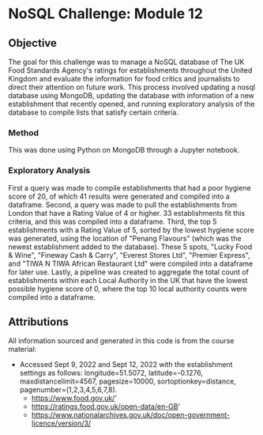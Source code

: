 # NoSQL Challenge: Module 12

## Objective

The goal for this challenge was to manage a NoSQL database of The UK Food Standards Agency's ratings for establishments throughout the United Kingdom and evaluate the information for food critics and journalists to direct their attention on future work. This process involved updating a nosql database using MongoDB, updating the database with information of a new establishment that recently opened, and running exploratory analysis of the database to compile lists that satisfy certain criteria.

### Method
This was done using Python on MongoDB through a Jupyter notebook.

### Exploratory Analysis
First a query was made to compile establishments that had a poor hygiene score of 20, of which 41 results were generated and compiled into a dataframe. Second, a query was made to pull the establishments from London that have a Rating Value of 4 or higher. 33 establishments fit this criteria, and this was compiled into a dataframe. Third, the top 5 establishments with a Rating Value of 5, sorted by the lowest hygiene score was generated, using the location of "Penang Flavours" (which was the newest establishment added to the database). These 5 spots, "Lucky Food & Wine", "Fineway Cash & Carry", "Everest Stores Ltd", "Premier Express", and "TIWA N TIWA African Restaurant Ltd" were compiled into a dataframe for later use. Lastly, a pipeline was created to aggregate the total count of establishments within each Local Authority in the UK that have the lowest possible hygiene score of 0, where the top 10 local authority counts were compiled into a dataframe.

## Attributions

All information sourced and generated in this code is from the course material:<br/>
- Accessed Sept 9, 2022 and Sept 12, 2022 with the establishment settings as follows: longitude=51.5072, latitude=-0.1276, maxdistancelimit=4567, pagesize=10000, sortoptionkey=distance, pagenumber=(1,2,3,4,5,6,7,8).
    - https://www.food.gov.uk/'
    - https://ratings.food.gov.uk/open-data/en-GB'
    - https://www.nationalarchives.gov.uk/doc/open-government-licence/version/3/
